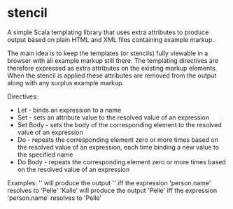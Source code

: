 stencil
=======

A simple Scala templating library that uses extra attributes to produce output based on plain HTML and XML files containing example markup.

The main idea is to keep the templates (or stencils) fully viewable in a browser with all example markup still there. The templating directives are therefore expressed as extra attributes on the existing markup elements. When the stencil is applied these attributes are removed from the output along with any surplus example markup.

Directives:
* Let - binds an expression to a name
* Set - sets an attribute value to the resolved value of an expression
* Set Body - sets the body of the corresponding element to the resolved value of an expression
* Do - repeats the corresponding element zero or more times based on the resolved value of an expression, each time binding a new value to the specified name
* Do Body - repeats the corresponding element zero or more times based on the resolved value of an expression

Examples:
'<person x:set-name="person.name" name="Kalle"/>' will produce the output '<person name="Pelle"/>' iff the expression 'person.name' resolves to 'Pelle'
'<person x:let-name="person.name"><name x:set="name">Kalle</name></person>' will produce the output '<person><name>Pelle</name></person>' iff the expression 'person.name' resolves to 'Pelle'
